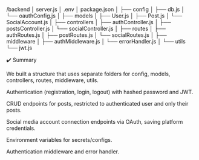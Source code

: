 /backend
│  server.js
│  .env
│  package.json
│
├── config
│   ├── db.js
│   └── oauthConfig.js
│
├── models
│   ├── User.js
│   ├── Post.js
│   └── SocialAccount.js
│
├── controllers
│   ├── authController.js
│   ├── postsController.js
│   └── socialController.js
│
├── routes
│   ├── authRoutes.js
│   ├── postRoutes.js
│   └── socialRoutes.js
│
├── middleware
│   ├── authMiddleware.js
│   └── errorHandler.js
│
└── utils
    └── jwt.js

    
✔️ Summary

We built a structure that uses separate folders for config, models, controllers, routes, middleware, utils.

Authentication (registration, login, logout) with hashed password and JWT.

CRUD endpoints for posts, restricted to authenticated user and only their posts.

Social media account connection endpoints via OAuth, saving platform credentials.

Environment variables for secrets/configs.

Authentication middleware and error handler.